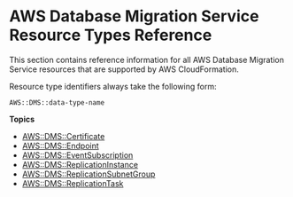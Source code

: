 # AWS Database Migration Service Resource Types Reference<a name="cfn-reference-dms"></a>

This section contains reference information for all AWS Database Migration Service resources that are supported by AWS CloudFormation\.

Resource type identifiers always take the following form:

```
AWS::DMS::data-type-name
```

**Topics**
+ [AWS::DMS::Certificate](aws-resource-dms-certificate.md)
+ [AWS::DMS::Endpoint](aws-resource-dms-endpoint.md)
+ [AWS::DMS::EventSubscription](aws-resource-dms-eventsubscription.md)
+ [AWS::DMS::ReplicationInstance](aws-resource-dms-replicationinstance.md)
+ [AWS::DMS::ReplicationSubnetGroup](aws-resource-dms-replicationsubnet-group.md)
+ [AWS::DMS::ReplicationTask](aws-resource-dms-replicationtask.md)